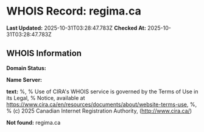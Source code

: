 # WHOIS Record: regima.ca

**Last Updated:** 2025-10-31T03:28:47.783Z
**Checked At:** 2025-10-31T03:28:47.783Z

## WHOIS Information

**Domain Status:** 

**Name Server:** 

**text:** %, % Use of CIRA's WHOIS service is governed by the Terms of Use in its Legal, % Notice, available at https://www.cira.ca/en/resources/documents/about/website-terms-use, %, % (c) 2025 Canadian Internet Registration Authority, (http://www.cira.ca/)

**Not found:** regima.ca

